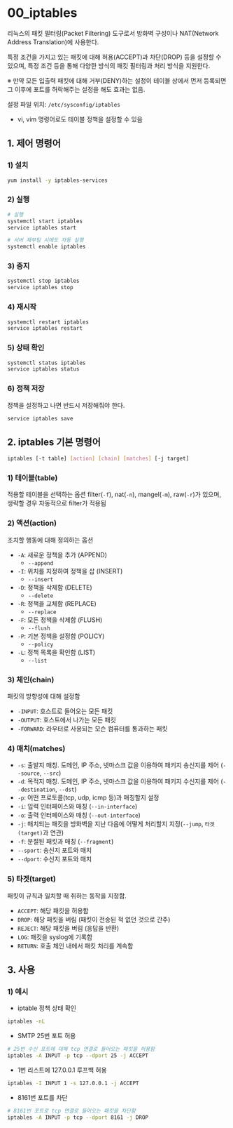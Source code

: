 # 00_iptables

리눅스의 패킷 필터링(Packet Filtering) 도구로서 방화벽 구성이나 NAT(Network Address Translation)에 사용한다.

특정 조건을 가지고 있는 패킷에 대해 허용(ACCEPT)과 차단(DROP) 등을 설정할 수 있으며, 특정 조건 등을 통해 다양한 방식의 패킷 필터링과 처리 방식을 지원한다.

※ 만약 모든 입출력 패킷에 대해 거부(DENY)하는 설정이 테이블 상에서 먼저 등록되면 그 이후에 포트를 허락해주는 설정을 해도 효과는 없음.

설정 파일 위치: `/etc/sysconfig/iptables`

- vi, vim 명령어로도 테이블 정책을 설정할 수 있음

## 1. 제어 명령어

### 1) 설치

```bash
yum install -y iptables-services
```

### 2) 실행

```bash
# 실행
systemctl start iptables
service iptables start

# 서버 재부팅 시에도 자동 실행
systemctl enable iptables
```

### 3) 중지

```bash
systemctl stop iptables
service iptables stop
```

### 4) 재시작

```bash
systemctl restart iptables
service iptables restart
```

### 5) 상태 확인

```bash
systemctl status iptables
service iptables status
```

### 6) 정책 저장

정책을 설정하고 나면 반드시 저장해줘야 한다.

```bash
service iptables save
```

## 2. iptables 기본 명령어

```bash
iptables [-t table] [action] [chain] [matches] [-j target]
```

### 1) 테이블(table)

적용할 테이블을 선택하는 옵션
filter(`-f`), nat(`-n`), mangel(`-m`), raw(`-r`)가 있으며, 생략할 경우 자동적으로 filter가 적용됨

### 2) 액션(action)

조치할 행동에 대해 정의하는 옵션

- `-A`: 새로운 정책을 추가 (APPEND)
  - `--append`
- `-I`: 위치를 지정하여 정책을 삽 (INSERT)
  - `--insert`
- `-D`: 정책을 삭제함 (DELETE)
  - `--delete`
- `-R`: 정책을 교체함 (REPLACE)
  - `--replace`
- `-F`: 모든 정책을 삭제함 (FLUSH)
  - `--flush`
- `-P`: 기본 정책을 설정함 (POLICY)
  - `--policy`
- `-L`: 정책 목록을 확인함 (LIST)
  - `--list`

### 3) 체인(chain)

패킷의 방향성에 대해 설정함

- `-INPUT`: 호스트로 들어오는 모든 패킷
- `-OUTPUT`: 호스트에서 나가는 모든 패킷
- `-FORWARD`: 라우터로 사용되는 모슨 컴퓨터를 통과하는 패킷

### 4) 매치(matches)

- `-s`: 출발지 매칭. 도메인, IP 주소, 넷마스크 값을 이용하여 패키지 송신지를 제어 (`--source`, `--src`)
- `-d`: 목적지 매칭. 도메인, IP 주소, 넷마스크 값을 이용하여 패키지 수신지를 제어 (`--destination`, `--dst`)
- `-p`: 어떤 프로토콜(tcp, udp, icmp 등)과 매칭할지 설정
- `-i`: 입력 인터페이스와 매칭 (`--in-interface`)
- `-o`: 출력 인터페이스와 매칭 (`--out-interface`)
- `-j`: 매치되는 패킷을 방화벽을 지난 다음에 어떻게 처리할지 지정(`--jump`, `타겟(target)`과 연관)
- `-f`: 분절된 패킷과 매칭 (`--fragment`)
- `--sport`: 송신지 포트와 매치
- `--dport`: 수신지 포트와 매치

### 5) 타겟(target)

패킷이 규칙과 일치할 때 취하는 동작을 지정함.

- `ACCEPT`: 해당 패킷을 허용함
- `DROP`: 해당 패킷을 버림 (패킷이 전송된 적 없던 것으로 간주)
- `REJECT`: 해당 패킷을 버림 (응답을 반환)
- `LOG`: 패킷을 syslog에 기록함
- `RETURN`: 호출 체인 내에서 패킷 처리를 계속함

## 3. 사용

### 1) 예시

- iptable 정책 상태 확인

```bash
iptables -nL
```

- SMTP 25번 포트 허용

```bash
# 25번 수신 포트에 대해 tcp 연결로 들어오는 패킷을 허용함
iptables -A INPUT -p tcp --dport 25 -j ACCEPT
```

- 1번 리스트에 127.0.0.1 루프백 허용

```bash
iptables -I INPUT 1 -s 127.0.0.1 -j ACCEPT
```

- 8161번 포트를 차단

```bash
# 8161번 포트로 tcp 연결로 들어오는 패킷을 차단함
iptables -A INPUT -p tcp --dport 8161 -j DROP
```